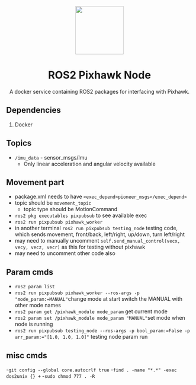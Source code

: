 <div align=center>
<img src="assets/UR_Git_Logo_banner.png", height=130>
<h1>ROS2 Pixhawk Node</h1>
A docker service containing ROS2 packages for interfacing with Pixhawk.
</div>

## Dependencies
1. Docker

## Topics
- `/imu_data` - sensor_msgs/Imu
    - Only linear acceleration and angular velocity available
      
## Movement part
- package.xml needs to have ```<exec_depend>pioneer_msgs</exec_depend> ```
- topic should be ```movement_topic ```
    - topic type should be MotionCommand
- ```ros2 pkg executables pixpubsub``` to see available exec
- ```ros2 run pixpubsub pixhawk_worker```
- in another terminal ```ros2 run pixpubsub testing_node``` testing code, which sends movement, front/back, left/right, up/down, turn left/right
- may need to manually uncomment `self.send_manual_control(vecx, vecy, vecz, vecr)` as this for testing without pixhawk
- may need to uncomment other code also

## Param cmds
- `ros2 param list`
- `ros2 run pixpubsub pixhawk_worker --ros-args -p "mode_param:=MANUAL"`change mode at start switch the MANUAL with other mode names
- `ros2 param get /pixhawk_module mode_param` get current mode
- `ros2 param set /pixhawk_module mode_param "MANUAL"`set mode when node is running
- `ros2 run pixpubsub testing_node --ros-args -p bool_param:=False -p arr_param:="[1.0, 1.0, 1.0]"` testing node param run

## misc cmds
-`git config --global core.autocrlf true`
-`find . -name "*.*" -exec dos2unix {} +`
-`sudo chmod 777 . -R`


  
